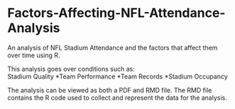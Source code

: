# Factors-Affecting-NFL-Attendance-Analysis
An analysis of NFL Stadium Attendance and the factors that affect them over time using R.

This analysis goes over conditions such as:
<br>Stadium Quality
*Team Performance
*Team Records
*Stadium Occupancy

The analysis can be viewed as both a PDF and RMD file. The RMD file contains the R code used to collect and represent the data for the analysis.
